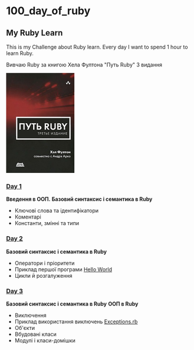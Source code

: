 # 100_day_of_ruby
## My Ruby Learn

This is my Challenge about Ruby learn.
Every day I want to spend 1 hour to learn Ruby. 

Вивчаю Ruby за книгою Хела Фултона "Путь Ruby" 3 видання

![Хел Фултон Путь Ruby](images/put-ruby-trete-izdanie.jpg)

### [Day 1](https://github.com/CyberGenius1994/100_day_of_ruby/blob/master/day1.rb)
**Введення в ООП.**
**Базовий синтаксис і семантика в Ruby**
* Ключові слова тa ідентифікатори 
* Коментарі
* Константи, змінні та типи

### [Day 2](https://github.com/CyberGenius1994/100_day_of_ruby/blob/master/day2.rb)
**Базовий синтаксис і семантика в Ruby**
* Оператори і пріоритети
* Приклад першої програми [Hello World](https://github.com/CyberGenius1994/100_day_of_ruby/blob/master/Hello_World.rb)
* Цикли й розгалуження

### [Day 3](https://github.com/CyberGenius1994/100_day_of_ruby/blob/master/day3.rb)
**Базовий синтаксис і семантика в Ruby**
**ООП в Ruby**
* Виключення
* Приклад використання виключень [Exceptions.rb](https://github.com/CyberGenius1994/100_day_of_ruby/blob/master/Exceptions.rb)
* Об'єкти
* Вбудовані класи
* Модулі і класи-домішки